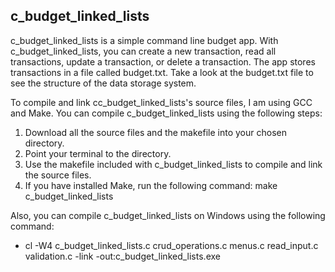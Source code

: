 ## c_budget_linked_lists

c_budget_linked_lists is a simple command line budget app. With c_budget_linked_lists, you can create a new transaction, read all transactions, update a transaction, or delete a transaction. The app stores transactions in a file called budget.txt. Take a look at the budget.txt file to see the structure of the data storage system.

To compile and link cc_budget_linked_lists's source files, I am using GCC and Make. You can compile c_budget_linked_lists using the following steps:

1. Download all the source files and the makefile into your chosen directory.
2. Point your terminal to the directory.
3. Use the makefile included with c_budget_linked_lists to compile and link the source files.
4. If you have installed Make, run the following command: make c_budget_linked_lists

Also, you can compile c_budget_linked_lists on Windows using the following command:

- cl -W4 c_budget_linked_lists.c crud_operations.c menus.c read_input.c validation.c -link -out:c_budget_linked_lists.exe
